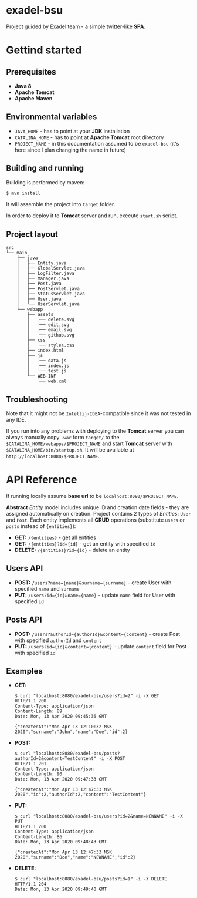 # exadel-bsu
Project guided by Exadel team - a simple twitter-like **SPA**.

# Gettind started

## Prerequisites
 - **Java 8**
 - **Apache Tomcat**
 - **Apache Maven**

## Environmental variables
 - `JAVA_HOME` - has to point at your **JDK** installation
 - `CATALINA_HOME` - has to point at **Apache Tomcat** root directory
 - `PROJECT_NAME` - in this documentation assumed to be `exadel-bsu` (it's here since I plan changing the name in future) 
 
## Building and running
Building is performed by maven:
```bash
$ mvn install
```
It will assemble the project into `target` folder.

In order to deploy it to **Tomcat** server and run, execute `start.sh` script.


## Project layout
```
src
└── main
    ├── java
    │   ├── Entity.java
    │   ├── GlobalServlet.java
    │   ├── LogFilter.java
    │   ├── Manager.java
    │   ├── Post.java
    │   ├── PostServlet.java
    │   ├── StatusServlet.java
    │   ├── User.java
    │   └── UserServlet.java
    └── webapp
        ├── assets
        │   ├── delete.svg
        │   ├── edit.svg
        │   ├── email.svg
        │   └── github.svg
        ├── css
        │   └── styles.css
        ├── index.html
        ├── js
        │   ├── data.js
        │   ├── index.js
        │   └── test.js
        └── WEB-INF
            └── web.xml
```

## Troubleshooting
Note that it might not be `Intellij-IDEA`-compatible since it was not tested in any IDE.

If you run into any problems with deploying to the **Tomcat** server you can always manually copy `.war` form `target/` to the `$CATALINA_HOME/webapps/$PROJECT_NAME` and start **Tomcat** server with `$CATALINA_HOME/bin/startup.sh`. It will be available at `http://localhost:8080/$PROJECT_NAME`.

# API Reference
If running locally assume **base url** to be `localhost:8080/$PROJECT_NAME`.

**Abstract** *Entity* model includes unique ID and creation date fields - they are assigned automatically on creation.
Project contains 2 types of *Entities*: `User` and `Post`.
Each entity implements all **CRUD** operations (substitute `users` or `posts` instead of `{entities}`):
 - **GET:** `/{entities}` - get all entities
 - **GET:** `/{entities}?id={id}` - get an entity with specified `id`
 - **DELETE:** `/{entities}?id={id}` - delete an entity

## Users API
 - **POST:** `/users?name={name}&surname={surname}` - create User with specified `name` and `surname`
 - **PUT:** `/users?id={id}&name={name}` - update `name` field for User with specified `id`

## Posts API
 - **POST:** `/users?authorId={authorId}&content={content}` - create Post with specified `authorId` and `content`
 - **PUT:** `/users?id={id}&content={content}` - update `content` field for Post with specified `id`

## Examples
 - **GET:**
   ```
   $ curl "localhost:8080/exadel-bsu/users?id=2" -i -X GET
   HTTP/1.1 200                                
   Content-Type: application/json
   Content-Length: 89
   Date: Mon, 13 Apr 2020 09:45:36 GMT

   {"createdAt":"Mon Apr 13 12:10:32 MSK 2020","surname":"John","name":"Doe","id":2}
   ```

- **POST:**
   ```
   $ curl "localhost:8080/exadel-bsu/posts?authorId=2&content=TestContent" -i -X POST
   HTTP/1.1 201 
   Content-Type: application/json
   Content-Length: 90
   Date: Mon, 13 Apr 2020 09:47:33 GMT

   {"createdAt":"Mon Apr 13 12:47:33 MSK 2020","id":2,"authorId":2,"content":"TestContent"}
   ```

 - **PUT:**
   ```
   $ curl "localhost:8080/exadel-bsu/users?id=2&name=NEWNAME" -i -X PUT
   HTTP/1.1 200 
   Content-Type: application/json
   Content-Length: 86
   Date: Mon, 13 Apr 2020 09:48:43 GMT

   {"createdAt":"Mon Apr 13 12:47:33 MSK 2020","surname":"Doe","name":"NEWNAME","id":2}
   ```

 - **DELETE:**
   ```
   $ curl "localhost:8080/exadel-bsu/posts?id=1" -i -X DELETE    
   HTTP/1.1 204                                              
   Date: Mon, 13 Apr 2020 09:49:40 GMT
   ```
